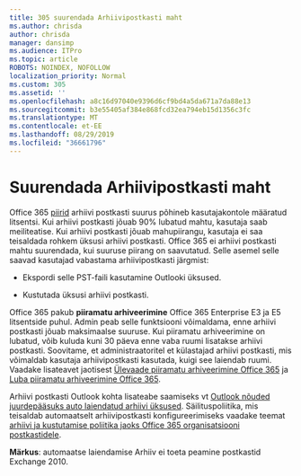 ```yaml
---
title: 305 suurendada Arhiivipostkasti maht
ms.author: chrisda
author: chrisda
manager: dansimp
ms.audience: ITPro
ms.topic: article
ROBOTS: NOINDEX, NOFOLLOW
localization_priority: Normal
ms.custom: 305
ms.assetid: ''
ms.openlocfilehash: a8c16d97040e9396d6cf9bd4a5da671a7da88e13
ms.sourcegitcommit: b3e55405af384e868fcd32ea794eb15d1356c3fc
ms.translationtype: MT
ms.contentlocale: et-EE
ms.lasthandoff: 08/29/2019
ms.locfileid: "36661796"
---
```

# <a name="increase-the-archive-mailbox-size"></a>Suurendada Arhiivipostkasti maht

Office 365 [piirid](https://docs.microsoft.com/office365/servicedescriptions/exchange-online-service-description/exchange-online-limits#mailbox-storage-limits) arhiivi postkasti suurus põhineb kasutajakontole määratud litsentsi. Kui arhiivi postkasti jõuab 90% lubatud mahtu, kasutaja saab meiliteatise. Kui arhiivi postkasti jõuab mahupiirangu, kasutaja ei saa teisaldada rohkem üksusi arhiivi postkasti. Office 365 ei arhiivi postkasti mahtu suurendada, kui suuruse piirang on saavutatud. Selle asemel selle saavad kasutajad vabastama arhiivipostkasti järgmist:

- Ekspordi selle PST-faili kasutamine Outlooki üksused.

- Kustutada üksusi arhiivi postkasti.

Office 365 pakub **piiramatu arhiveerimine** Office 365 Enterprise E3 ja E5 litsentside puhul. Admin peab selle funktsiooni võimaldama, enne arhiivi postkasti jõuab maksimaalse suuruse. Kui piiramatu arhiveerimine on lubatud, võib kuluda kuni 30 päeva enne vaba ruumi lisatakse arhiivi postkasti. Soovitame, et administraatoritel et külastajad arhiivi postkasti, mis võimaldab kasutaja arhiivipostkasti kasutada, kuigi see laiendab ruumi. Vaadake lisateavet jaotisest [Ülevaade piiramatu arhiveerimine Office 365](https://docs.microsoft.com/office365/securitycompliance/unlimited-archiving) ja [Luba piiramatu arhiveerimine Office 365](https://docs.microsoft.com/office365/securitycompliance/enable-unlimited-archiving).

Arhiivi postkasti Outlook kohta lisateabe saamiseks vt [Outlook nõuded juurdepääsuks auto laiendatud arhiivi üksused](https://docs.microsoft.com/office365/securitycompliance/unlimited-archiving#outlook-requirements-for-accessing-items-in-an-auto-expanded-archive). Säilituspoliitika, mis teisaldab automaatselt arhiivipostkasti konfigureerimiseks vaadake teemat [arhiivi ja kustutamise poliitika jaoks Office 365 organisatsiooni postkastidele](https://docs.microsoft.com/office365/securitycompliance/set-up-an-archive-and-deletion-policy-for-mailboxes).

**Märkus**: automaatse laiendamise Arhiiv ei toeta peamine postkastid Exchange 2010.
